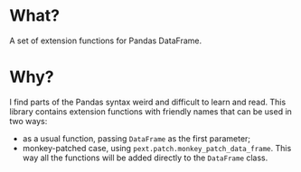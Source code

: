 # What?

A set of extension functions for Pandas DataFrame.

# Why?

I find parts of the Pandas syntax weird and difficult to learn and read. This library contains extension functions with friendly names that can be used in two ways:

* as a usual function, passing `DataFrame` as the first parameter;
* monkey-patched case, using `pext.patch.monkey_patch_data_frame`. This way all the functions will be added directly to the `DataFrame` class.

